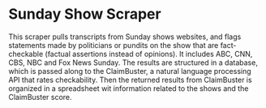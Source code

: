 # Sunday Show Scraper
This scraper pulls transcripts from Sunday shows websites, and flags statements made by politicians or pundits on the show that are fact-checkable (factual assertions instead of opinions). It includes ABC, CNN, CBS, NBC and Fox News Sunday. The results are structured in a database, which is passed along to the ClaimBuster, a natural language processing API that rates checkability. Then the returned results from ClaimBuster is organized in a spreadsheet wit information related to the shows and the ClaimBuster score. 
